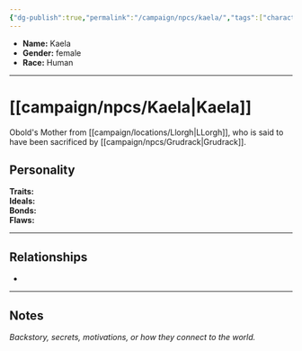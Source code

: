 ```yaml
---
{"dg-publish":true,"permalink":"/campaign/npcs/kaela/","tags":["character","npc"],"noteIcon":"","created":"2025-10-26T18:48:55.474-07:00","updated":"2025-10-27T16:37:34.115-07:00"}
---
```



<p><span><ul>
<li dir="auto"><strong>Name:</strong> Kaela</li>
<li dir="auto"><strong>Gender:</strong> female</li>
<li dir="auto"><strong>Race:</strong> Human</li>
</ul></span></p>

---
	
# [[campaign/npcs/Kaela\|Kaela]]
Obold's Mother from [[campaign/locations/Llorgh\|LLorgh]], who is said to have been sacrificed by [[campaign/npcs/Grudrack\|Grudrack]].
## Personality
**Traits:**  
**Ideals:**  
**Bonds:**  
**Flaws:**  

---

## Relationships
- 

---

## Notes
*Backstory, secrets, motivations, or how they connect to the world.*